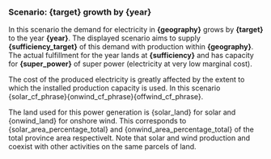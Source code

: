 ### Scenario: {target} growth by {year}

In this scenario the demand for electricity in **{geography}** grows by **{target}** to the year **{year}**. The displayed scenario aims to supply **{sufficiency_target}** of this demand with production within **{geography}**. The actual fulfillment for the year lands at **{sufficiency}** and has capacity for **{super_power}** of super power (electricity at very low marginal cost).

The cost of the produced electricity is greatly affected by the extent to which the installed production capacity is used. In this scenario {solar_cf_phrase}{onwind_cf_phrase}{offwind_cf_phrase}.

The land used for this power generation is {solar_land} for solar and {onwind_land} for onshore wind. This corresponds to {solar_area_percentage_total} and {onwind_area_percentage_total} of the total province area respectivelt. Note that solar and wind production and coexist with other activities on the same parcels of land.